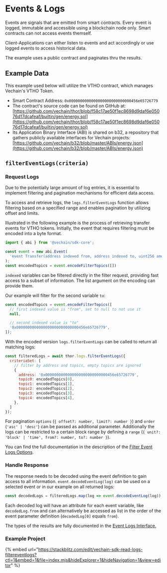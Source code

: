 # Events & Logs

Events are signals that are emitted from smart contracts. Every event is logged, immutable and accessible using a blockchain node only. Smart contracts can not access events themself.

Client-Applications can either listen to events and act accordingly or use logged events to access historical data.

The example uses a public contract and paginates thru the results.

## Example Data

This example used below will utilize the VTHO contract, which manages Vechain's VTHO Token.

* Smart Contract Address: `0x0000000000000000000000000000456e65726779`
* The contract's source code can be found on GitHub at: [https://github.com/vechain/thor/blob/f58c17ae50f1ec8698d9daf6e05076d17dcafeaf/builtin/gen/energy.sol](https://github.com/vechain/thor/blob/f58c17ae50f1ec8698d9daf6e05076d17dcafeaf/builtin/gen/energy.sol)
* Its Application Binary Interface (ABI) is shared on b32, a repository that gathers publicly available interfaces for Vechain projects: [https://github.com/vechain/b32/blob/master/ABIs/energy.json](https://github.com/vechain/b32/blob/master/ABIs/energy.json)

## `filterEventLogs(criteria)`

### Request Logs

Due to the potentially large amount of log entries, it is essential to implement filtering and pagination mechanisms for efficient data access.

To access and retrieve logs, the `logs.filterEventLogs` function allows filtering based on a specified range and enables pagination by utilizing offset and limits.

Illustrated in the following example is the process of retrieving transfer events for VTHO tokens. Initially, the event that requires filtering must be encoded into a byte format.

```js
import { abi } from '@vechain/sdk-core';

const event = new abi.Event(
  'event Transfer(address indexed from, address indexed to, uint256 amount)'
);
const encodedTopics = event.encodeFilterTopics([])
```

`indexed` variables can be filtered directly in the filter request, providing fast access to a subset of information. The list argument on the encoding can provide them.

Our example will filter for the second variable `to`:

```js
const encodedTopics = event.encodeFilterTopics([
  // first indexed value is "from", set to null to not use it
  null,

  // second indexed value is "to"
  '0x0000000000000000000000000000456e65726779',
]);
```

With the encoded version `logs.filterEventLogs` can be called to return all matching logs:

```js
const filteredLogs = await thor.logs.filterEventLogs({
  criteriaSet: [
    // filter by address and topics, empty topics are ignored
    {
      address: '0x0000000000000000000000000000456e65726779',
      topic0: encodedTopics[0],
      topic1: encodedTopics[1],
      topic2: encodedTopics[2],
      topic3: encodedTopics[3],
      topic4: encodedTopics[4],
    },
  ]
});
```

For pagination `options` (`{ offset?: number, limit?: number }`) and `order` (`'asc' | 'desc'`) can be passed as additional parameter. Additionally the logs can be restricted to a certain block range by defining a `range` (`{ unit?: 'block' | 'time', from?: number, to?: number }`).

You can find the full documentation in the description of the [Filter Event Logs Options](https://tsdocs.dev/docs/@vechain/sdk-network/latest/interfaces/network.FilterEventLogsOptions.html).

### **Handle Response**

The response needs to be decoded using the event definition to gain access to all information. `event.decodeEventLog(log)` can be used on a selected event or in our example on all returned logs:

```js
const decodedLogs = filteredLogs.map(log => event.decodeEventLog(log))
```

Each decoded log will have an attribute for each event variable, like `decodedLog.from` and can alternatively be accessed as list in the order of the event parameter definition (`decodedLog[0]` equals `from`).

The types of the results are fully documented in the [Event Logs Interface.](https://tsdocs.dev/docs/@vechain/sdk-network/latest/interfaces/network.EventLogs.html)

### Example Project

{% embed url="https://stackblitz.com/edit/vechain-sdk-read-logs-filtereventlogs?ctl=1&embed=1&file=index.mjs&hideExplorer=1&hideNavigation=1&view=editor" %}
